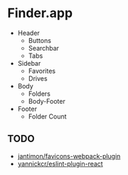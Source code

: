 # Finder.app

- Header
  - Buttons
  - Searchbar
  - Tabs
- Sidebar
  - Favorites
  - Drives
- Body
  - Folders
  - Body-Footer
- Footer
  - Folder Count

## TODO
- [jantimon/favicons-webpack-plugin](https://github.com/jantimon/favicons-webpack-plugin)
- [yannickcr/eslint-plugin-react](https://github.com/yannickcr/eslint-plugin-react)
